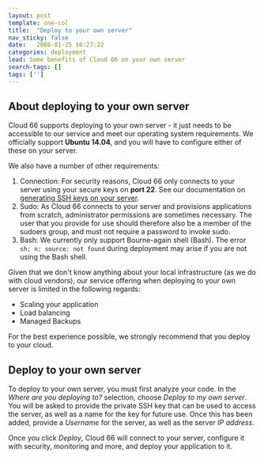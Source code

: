 ```yaml
---
layout: post
template: one-col
title:  "Deploy to your own server"
nav_sticky: false
date:   2088-01-25 16:27:22
categories: deployment
lead: Some benefits of Cloud 66 on your own server
search-tags: []
tags: ['']
---
```


## About deploying to your own server
Cloud 66 supports deploying to your own server - it just needs to be accessible to our service and meet our operating system requirements. We officially support <strong>Ubuntu 14.04</strong>, and you will have to configure either of these on your server. 

We also have a number of other requirements:

1. Connection: For security reasons, Cloud 66 only connects to your server using your secure keys on <b>port 22</b>. See our documentation on [generating SSH keys on your server](http://community.cloud66.com/articles/setting-up-ssh-keys).
2. Sudo: As Cloud 66 connects to your server and provisions applications from scratch, administrator permissions are sometimes necessary. The user that you provide for use should therefore also be a member of the sudoers group, and must not require a password to invoke sudo.
3. Bash: We currently only support Bourne-again shell (Bash). The error `sh: n: source: not found` during deployment may arise if you are not using the Bash shell.

Given that we don't know anything about your local infrastructure (as we do with cloud vendors), our service offering when deploying to your own server is limited in the following regards:

- Scaling your application
- Load balancing
- Managed Backups

For the best experience possible, we strongly recommend that you deploy to your cloud.

## Deploy to your own server
To deploy to your own server, you must first analyze your code. In the _Where are you deploying to?_ selection, choose _Deploy to my own server_. You will be asked to provide the private SSH key that can be used to access the server, as well as a name for the key for future use. Once this has been added, provide a _Username_ for the server, as well as the server _IP address_.

Once you click _Deploy_, Cloud 66 will connect to your server, configure it with security, monitoring and more, and deploy your application to it. 